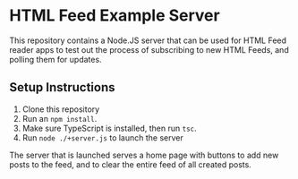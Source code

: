 # HTML Feed Example Server

This repository contains a Node.JS server that can be used for HTML Feed reader apps to test out the process of subscribing to new HTML Feeds, and polling them for updates.

## Setup Instructions

1. Clone this repository
2. Run an `npm install`.
3. Make sure TypeScript is installed, then run `tsc`.
4. Run `node ./+server.js` to launch the server

The server that is launched serves a home page with buttons to add new posts to the feed, and to clear the entire feed of all created posts.

